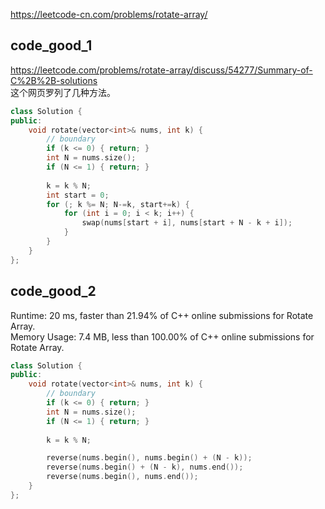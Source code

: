 
https://leetcode-cn.com/problems/rotate-array/

## code_good_1
https://leetcode.com/problems/rotate-array/discuss/54277/Summary-of-C%2B%2B-solutions  
这个网页罗列了几种方法。  
```cpp
class Solution {
public:
    void rotate(vector<int>& nums, int k) {
        // boundary
        if (k <= 0) { return; }
        int N = nums.size();
        if (N <= 1) { return; }
        
        k = k % N;
        int start = 0;
        for (; k %= N; N-=k, start+=k) {
            for (int i = 0; i < k; i++) {
                swap(nums[start + i], nums[start + N - k + i]);
            }
        }           
    }
};
```

## code_good_2
Runtime: 20 ms, faster than 21.94% of C++ online submissions for Rotate Array.  
Memory Usage: 7.4 MB, less than 100.00% of C++ online submissions for Rotate Array.
```cpp
class Solution {
public:
    void rotate(vector<int>& nums, int k) {
        // boundary
        if (k <= 0) { return; }
        int N = nums.size();
        if (N <= 1) { return; }
        
        k = k % N;

        reverse(nums.begin(), nums.begin() + (N - k));
        reverse(nums.begin() + (N - k), nums.end());
        reverse(nums.begin(), nums.end());      
    }
};
```